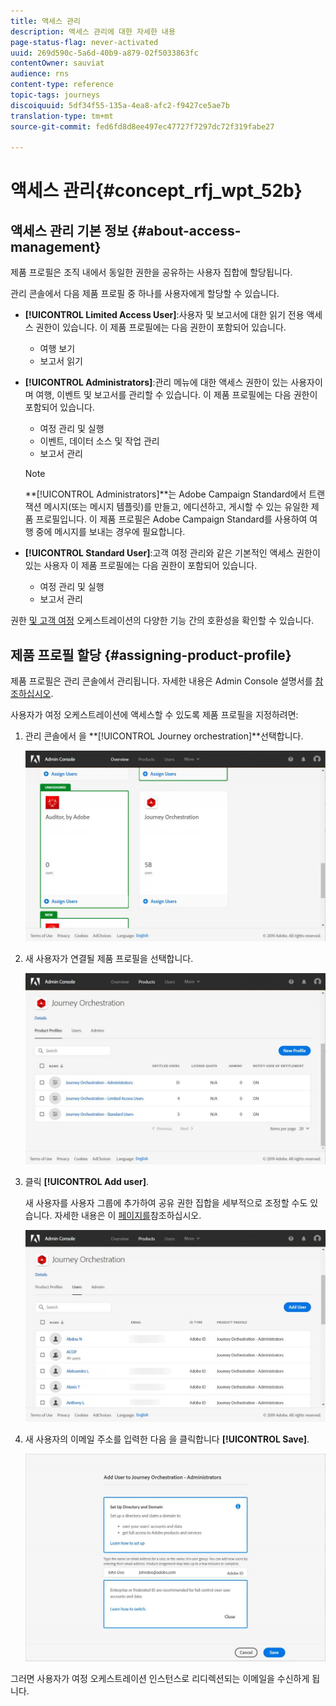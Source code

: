 ```yaml
---
title: 액세스 관리
description: 액세스 관리에 대한 자세한 내용
page-status-flag: never-activated
uuid: 269d590c-5a6d-40b9-a879-02f5033863fc
contentOwner: sauviat
audience: rns
content-type: reference
topic-tags: journeys
discoiquuid: 5df34f55-135a-4ea8-afc2-f9427ce5ae7b
translation-type: tm+mt
source-git-commit: fed6fd8d8ee497ec47727f7297dc72f319fabe27

---
```



# 액세스 관리{#concept_rfj_wpt_52b}

## 액세스 관리 기본 정보 {#about-access-management}

제품 프로필은 조직 내에서 동일한 권한을 공유하는 사용자 집합에 할당됩니다.

관리 콘솔에서 다음 제품 프로필 중 하나를 사용자에게 할당할 수 있습니다.

* **[!UICONTROL Limited Access User]**:사용자 및 보고서에 대한 읽기 전용 액세스 권한이 있습니다. 이 제품 프로필에는 다음 권한이 포함되어 있습니다.
   * 여행 보기
   * 보고서 읽기

* **[!UICONTROL Administrators]**:관리 메뉴에 대한 액세스 권한이 있는 사용자이며 여행, 이벤트 및 보고서를 관리할 수 있습니다. 이 제품 프로필에는 다음 권한이 포함되어 있습니다.
   * 여정 관리 및 실행
   * 이벤트, 데이터 소스 및 작업 관리
   * 보고서 관리
   >[!NOTE]
   >
   >**[!UICONTROL Administrators]**는 Adobe Campaign Standard에서 트랜잭션 메시지(또는 메시지 템플릿)를 만들고, 에디션하고, 게시할 수 있는 유일한 제품 프로필입니다. 이 제품 프로필은 Adobe Campaign Standard를 사용하여 여행 중에 메시지를 보내는 경우에 필요합니다.

* **[!UICONTROL Standard User]**:고객 여정 관리와 같은 기본적인 액세스 권한이 있는 사용자 이 제품 프로필에는 다음 권한이 포함되어 있습니다.
   * 여정 관리 및 실행
   * 보고서 관리

권한 [및 고객 여정](../assets/do-not-localize/acs_rights_journeys.pdf) 오케스트레이션의 다양한 기능 간의 호환성을 확인할 수 있습니다.

## 제품 프로필 할당 {#assigning-product-profile}

제품 프로필은 관리 콘솔에서 관리됩니다. 자세한 내용은 Admin Console 설명서를 [참조하십시오](https://helpx.adobe.com/enterprise/managing/user-guide.html).

사용자가 여정 오케스트레이션에 액세스할 수 있도록 제품 프로필을 지정하려면:

1. 관리 콘솔에서 을 **[!UICONTROL Journey orchestration]**선택합니다.

   ![](../assets/user_management.png)

1. 새 사용자가 연결될 제품 프로필을 선택합니다.

   ![](../assets/user_management_2.png)

1. 클릭 **[!UICONTROL Add user]**.

   새 사용자를 사용자 그룹에 추가하여 공유 권한 집합을 세부적으로 조정할 수도 있습니다. 자세한 내용은 이 [페이지를](https://helpx.adobe.com/enterprise/using/user-groups.html)참조하십시오.

   ![](../assets/user_management_3.png)

1. 새 사용자의 이메일 주소를 입력한 다음 을 클릭합니다 **[!UICONTROL Save]**.

   ![](../assets/user_management_4.png)

그러면 사용자가 여정 오케스트레이션 인스턴스로 리디렉션되는 이메일을 수신하게 됩니다.